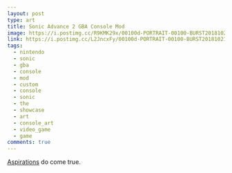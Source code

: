 ```yaml
---
layout: post
type: art
title: Sonic Advance 2 GBA Console Mod
image: https://i.postimg.cc/R9KMK29x/00100d-PORTRAIT-00100-BURST20181021103845301-COV.jpg
link: https://i.postimg.cc/L2JncxFy/00100d-PORTRAIT-00100-BURST20181021103845301-COVER.jpg
tags:
  - nintendo
  - sonic
  - gba
  - console
  - mod
  - custom
  - console
  - sonic
  - the
  - showcase
  - art
  - console_art
  - video_game
  - game
comments: true
---
```

[Aspirations](https://saturdayxiii.github.io/2016/05/28/Aspirations/) do come true.
